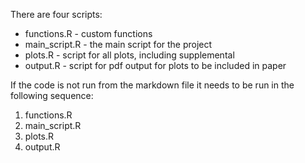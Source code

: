 There are four scripts:
- functions.R - custom functions
- main_script.R - the main script for the project
- plots.R - script for all plots, including supplemental
- output.R - script for pdf output for plots to be included in paper

If the code is not run from the markdown file it needs to be run in the following sequence:
1. functions.R
2. main_script.R
3. plots.R
4. output.R
